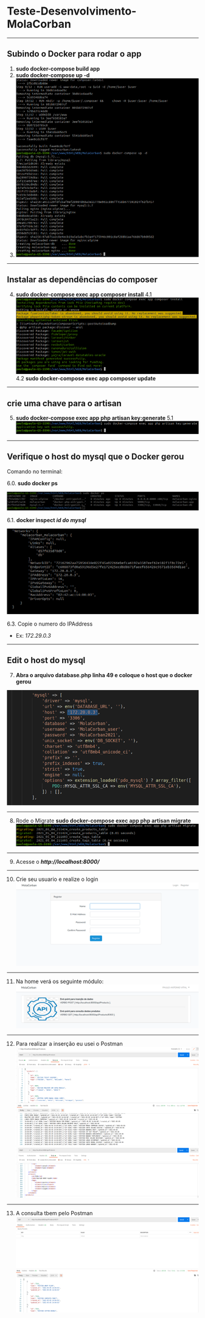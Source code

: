 # Teste-Desenvolvimento-MolaCorban

---
## Subindo o Docker para rodar o app
1. **sudo docker-compose build app**
2. **sudo docker-compose up -d**
3. ![Título da imagem](public/img/rodar-docker.png)

---
## Instalar as dependências do composer
4. **sudo docker-compose exec app composer install**
4.1 ![Título da imagem](public/img/composer_install.png)
4.2 **sudo docker-compose exec app composer update**
---

## crie uma chave para o artisan
5. **sudo docker-compose exec app php artisan key:generate**
5.1 ![Título da imagem](public/img/key.png)
---

## Verifique o host do mysql que o Docker gerou

Comando no terminal:

6.0. **sudo docker ps**

![Título da imagem](public/img/docker_ps.png)


6.1. **docker inspect _id do mysql_**

![Título da imagem](public/img/docker_inspect.png)

6.3. Copie o numero do IPAddress 
* Ex:  _172.29.0.3_
---

## Edit o host do mysql
7. **Abra o arquivo database.php linha 49 e coloque o host que o docker gerou**

![Título da imagem](public/img/database.png)

---

8. Rode o Migrate **sudo docker-compose exec app php artisan migrate**
![Título da imagem](public/img/migrate.png)
---

9. Acesse o **_http://localhost:8000/_**

---

10. Crie seu usuario e realize o login 
![Título da imagem](public/img/login.png)

---

11. Na home verá os seguinte módulo:
![Título da imagem](public/img/tela_principal.png)

---

12. Para realizar a inserção eu usei o Postman
![Título da imagem](public/img/insert_json.png)
![Título da imagem](public/img/insert_xml.png)

---

13. A consulta tbem pelo Postman
![Título da imagem](public/img/consulta_api.png)
